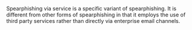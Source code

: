 Spearphishing via service is a specific variant of spearphishing. It is different from other forms of spearphishing in that it employs the use of third party services rather than directly via enterprise email channels. 

